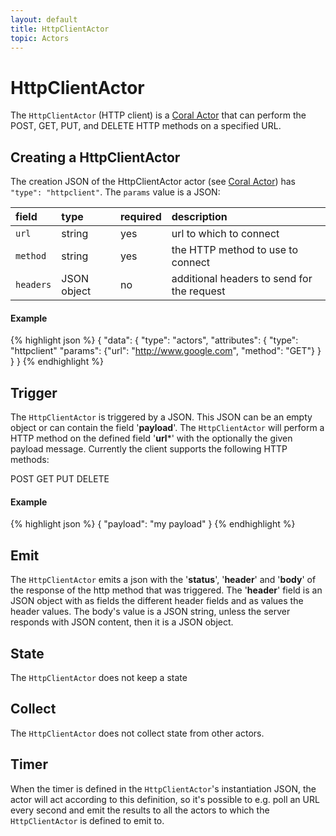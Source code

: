 ```yaml
---
layout: default
title: HttpClientActor
topic: Actors
---
```

<!--
   Licensed to the Apache Software Foundation (ASF) under one or more
   contributor license agreements.  See the NOTICE file distributed with
   this work for additional information regarding copyright ownership.
   The ASF licenses this file to You under the Apache License, Version 2.0
   (the "License"); you may not use this file except in compliance with
   the License.  You may obtain a copy of the License at

       http://www.apache.org/licenses/LICENSE-2.0

   Unless required by applicable law or agreed to in writing, software
   distributed under the License is distributed on an "AS IS" BASIS,
   WITHOUT WARRANTIES OR CONDITIONS OF ANY KIND, either express or implied.
   See the License for the specific language governing permissions and
   limitations under the License.
-->

# HttpClientActor
The `HttpClientActor` (HTTP client) is a [Coral Actor](/actors/overview/) that can perform the POST, GET, PUT, and DELETE HTTP methods on a specified URL.

## Creating a HttpClientActor
The creation JSON of the HttpClientActor actor (see [Coral Actor](/actors/overview/)) has `"type": "httpclient"`. The `params` value is a JSON:

field  | type | required | description
:----- | :---- | :--- | :------------
`url` | string | yes | url to which to connect
`method` | string | yes | the HTTP method to use to connect
`headers` | JSON object | no | additional headers to send for the request

#### Example
{% highlight json %}
{
  "data": {
      "type": "actors",
      "attributes": {
          "type": "httpclient"
          "params": {"url": "http://www.google.com", "method": "GET"}
      }
  }
}
{% endhighlight %}

## Trigger
The `HttpClientActor` is triggered by a JSON. This JSON can be an empty object or can contain the field '**payload**'.
The `HttpClientActor` will perform a HTTP method on the defined field '**url***' with the optionally the given payload message.
Currently the client supports the following HTTP methods:

POST
GET
PUT
DELETE

#### Example
{% highlight json %}
{
  "payload": "my payload"
}
{% endhighlight %}

## Emit
The `HttpClientActor` emits a json with the '**status**', '**header**' and '**body**' of the response of the http method that was triggered.
The '**header**' field is an JSON object with as fields the different header fields and as values the header values. The body's value is a JSON
string, unless the server responds with JSON content, then it is a JSON object.

## State
The `HttpClientActor` does not keep a state

## Collect
The `HttpClientActor` does not collect state from other actors.

## Timer
When the timer is defined in the `HttpClientActor`'s instantiation JSON, the actor will act according to this definition, so it's possible to
 e.g. poll an URL every second and emit the results to all the actors to which the `HttpClientActor` is defined to emit to.
